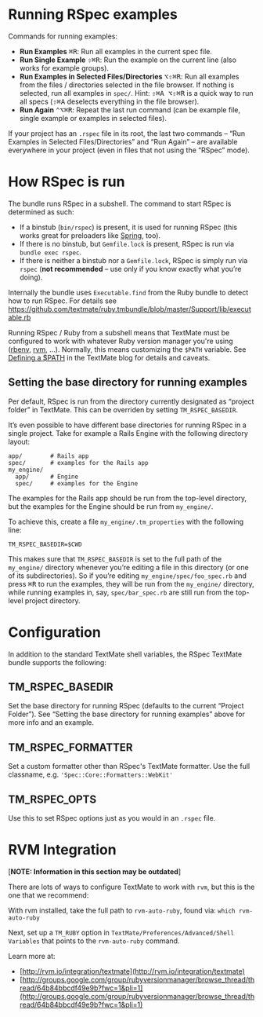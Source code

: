 # Running RSpec examples

Commands for running examples:

 * __Run Examples__ <kbd>⌘R</kbd>: Run all examples in the current spec file.
 * __Run Single Example__ <kbd>⇧⌘R</kbd>: Run the example on the current line (also works for example groups).
 * __Run Examples in Selected Files/Directories__ <kbd>⌥⇧⌘R</kbd>: Run all examples from the files / directories selected in the file browser. If nothing is selected, run all examples in `spec/`. Hint: <kbd>⇧⌘A ⌥⇧⌘R</kbd> is a quick way to run all specs (<kbd>⇧⌘A</kbd> deselects everything in the file browser).
 * __Run Again__ <kbd>⌃⌥⌘R</kbd>: Repeat the last run command (can be example file, single example or examples in selected files).
 
If your project has an `.rspec` file in its root, the last two commands – “Run Examples in Selected Files/Directories” and “Run Again” – are available everywhere in your project (even in files that not using the “RSpec” mode).
 
# How RSpec is run

The bundle runs RSpec in a subshell. The command to start RSpec is determined as such:

 * If a binstub (`bin/rspec`) is present, it is used for running RSpec (this works great for preloaders like [Spring](https://github.com/rails/spring), too).
 * If there is no binstub, but `Gemfile.lock` is present, RSpec is run via `bundle exec rspec`.
 * If there is neither a binstub nor a `Gemfile.lock`, RSpec is simply run via `rspec` (__not recommended__ – use only if you know exactly what you’re doing).

Internally the bundle uses `Executable.find` from the Ruby bundle to detect how to run RSpec. For details see https://github.com/textmate/ruby.tmbundle/blob/master/Support/lib/executable.rb

Running RSpec / Ruby from a subshell means that TextMate must be configured to work with whatever Ruby version manager you're using ([rbenv](https://github.com/sstephenson/rbenv), [rvm](http://rvm.io/), …). Normally, this means customizing the `$PATH` variable. See [Defining a $PATH](http://blog.macromates.com/2014/defining-a-path/) in the TextMate blog for details and caveats.

## Setting the base directory for running examples

Per default, RSpec is run from the directory currently designated as “project folder” in TextMate. This can be overriden by setting `TM_RSPEC_BASEDIR`.

It’s even possible to have different base directories for running RSpec in a single project. Take for example a Rails Engine with the following directory layout:


    app/        # Rails app
    spec/       # examples for the Rails app
    my_engine/
      app/      # Engine
      spec/     # examples for the Engine

The examples for the Rails app should be run from the top-level directory, but the examples for the Engine should be run from `my_engine/`.

To achieve this, create a file `my_engine/.tm_properties` with the following line:

    TM_RSPEC_BASEDIR=$CWD

This makes sure that `TM_RSPEC_BASEDIR` is set to the full path of the `my_engine/` directory whenever you’re editing a file in this directory (or one of its subdirectories). So if you’re editing  `my_engine/spec/foo_spec.rb` and press <kbd>⌘R</kbd> to run the examples, they will be run from the `my_engine/` directory, while running examples in, say, `spec/bar_spec.rb` are still run from the top-level project directory.

# Configuration

In addition to the standard TextMate shell variables, the RSpec
TextMate bundle supports the following:

## TM\_RSPEC\_BASEDIR

Set the base directory for running RSpec (defaults to the current “Project Folder”). See “Setting the base directory for running examples” above for more info and an example.

## TM\_RSPEC\_FORMATTER

Set a custom formatter other than RSpec's TextMate formatter. Use
the full classname, e.g. `'Spec::Core::Formatters::WebKit'`

## TM\_RSPEC\_OPTS

Use this to set RSpec options just as you would in an `.rspec`
file.

# RVM Integration

[__NOTE: Information in this section may be outdated__]

There are lots of ways to configure TextMate to work with `rvm`,
but this is the one that we recommend:

With rvm installed, take the full path to `rvm-auto-ruby`, 
found via: `which rvm-auto-ruby`

Next, set up a `TM_RUBY` option in
`TextMate/Preferences/Advanced/Shell Variables` that points to the
`rvm-auto-ruby` command.

Learn more at:

* [http://rvm.io/integration/textmate](http://rvm.io/integration/textmate)
* [http://groups.google.com/group/rubyversionmanager/browse_thread/thread/64b84bbcdf49e9b?fwc=1&pli=1](http://groups.google.com/group/rubyversionmanager/browse_thread/thread/64b84bbcdf49e9b?fwc=1&pli=1)

